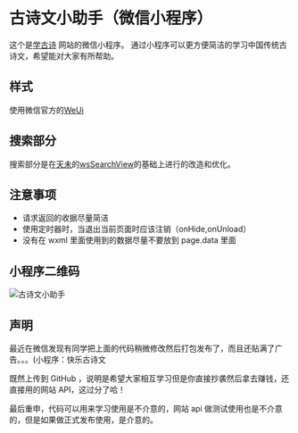 # 古诗文小助手（微信小程序）

这个是[学古诗](https://xuegushi.cn) 网站的微信小程序。
通过小程序可以更方便简洁的学习中国传统古诗文，希望能对大家有所帮助。

## 样式
使用微信官方的[WeUi](https://weui.io)

## 搜索部分
搜索部分是在[天未](https://github.com/mindawei)的[wsSearchView](https://github.com/mindawei/wsSearchView)的基础上进行的改造和优化。

## 注意事项
- 请求返回的收据尽量简洁
- 使用定时器时，当退出当前页面时应该注销（onHide,onUnload）
- 没有在 wxml 里面使用到的数据尽量不要放到 page.data 里面

## 小程序二维码

![古诗文小助手](https://github.com/johnnyzhang1992/gushi_lite/blob/master/images/xcx.jpg)

## 声明

最近在微信发现有同学把上面的代码稍微修改然后打包发布了，而且还贴满了广告。。。(小程序：快乐古诗文

既然上传到 GitHub ，说明是希望大家相互学习但是你直接抄袭然后拿去赚钱，还直接用的网站 API，这过分了哈！

最后重申，代码可以用来学习使用是不介意的，网站 api 做测试使用也是不介意的，但是如果做正式发布使用，是介意的。
